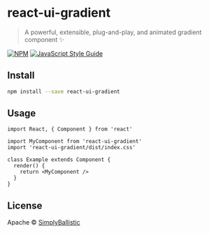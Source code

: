 # react-ui-gradient

> A powerful, extensible, plug-and-play, and animated gradient component ✨

[![NPM](https://img.shields.io/npm/v/react-ui-gradient.svg)](https://www.npmjs.com/package/react-ui-gradient) [![JavaScript Style Guide](https://img.shields.io/badge/code_style-standard-brightgreen.svg)](https://standardjs.com)

## Install

```bash
npm install --save react-ui-gradient
```

## Usage

```tsx
import React, { Component } from 'react'

import MyComponent from 'react-ui-gradient'
import 'react-ui-gradient/dist/index.css'

class Example extends Component {
  render() {
    return <MyComponent />
  }
}
```

## License

Apache © [SimplyBallistic](https://github.com/SimplyBallistic)
